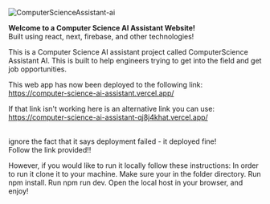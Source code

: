 ![ComputerScienceAssistant-ai](https://www.iimtindia.net/Blog/wp-content/uploads/2021/05/Machine-Learning.jpg)

**Welcome to a Computer Science AI Assistant Website!**
<br>Built using react, next, firebase, and other technologies!

This is a Computer Science AI assistant project called ComputerScience Assistant AI. This is built to help engineers trying to get into the field and get job opportunities.

This web app has now been deployed to the following link: https://computer-science-ai-assistant.vercel.app/

If that link isn't working here is an alternative link you can use: https://computer-science-ai-assistant-qj8j4khat.vercel.app/

<br>ignore the fact that it says deployment failed - it deployed fine!
<br>Follow the link provided!!

However, if you would like to run it locally follow these instructions:
In order to run it clone it to your machine.
Make sure your in the folder directory.
Run npm install.
Run npm run dev.
Open the local host in your browser, and enjoy!
